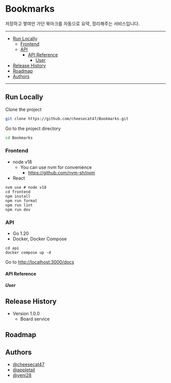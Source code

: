 # Bookmarks

저장하고 쌓여만 가던 북마크를 자동으로 요약, 정리해주는 서비스입니다.

---

- [Run Locally](#run-locally)
    * [Frontend](#frontend)
    * [API](#api)
        + [API Reference](#api-reference)
            - [User](#user)
- [Release History](#release-history)
- [Roadmap](#roadmap)
- [Authors](#authors)

---

## Run Locally

Clone the project

```bash
git clone https://github.com/cheesecat47/Bookmarks.git
```

Go to the project directory

```bash
cd Bookmarks
```

### Frontend

- node v18
    - You can use nvm for convenience
        - <https://github.com/nvm-sh/nvm>
- React

```shell
nvm use # node v18
cd frontend
npm install
npm run format
npm run lint
npm run dev
```

### API

- Go 1.20
- Docker, Docker Compose

```shell
cd api
docker compose up -d
```

Go to <http://localhost:3000/docs>

#### API Reference

##### User

[//]: # (- Get all items)

[//]: # (  ```http)

[//]: # (  GET /api/items)

[//]: # (  ```)

[//]: # (  | Parameter |   Type   | Description                |  )

[//]: # (  |:---------:|:--------:|:---------------------------|)

[//]: # (  | `api_key` | `string` | **Required**. Your API key |)

[//]: # ()

[//]: # (- Get item )

[//]: # (  ```http)

[//]: # (  GET /api/items/${id})

[//]: # (  ```)

[//]: # (  | Parameter |   Type   | Description                       |)

[//]: # (  |:---------:|:--------:|:----------------------------------|)

[//]: # (  |   `id`    | `string` | **Required**. Id of item to fetch |)

[//]: # ()

[//]: # (- add&#40;num1, num2&#41;)

[//]: # (  Takes two numbers and returns the sum.)

## Release History

- Version 1.0.0
    - Board service

## Roadmap

[//]: # (- [ ] Additional browser support)

## Authors

- [@cheesecat47](https://www.github.com/cheesecat47)
- [@appletail](https://github.com/appletail)
- [@yeni28](https://github.com/yeni28)
